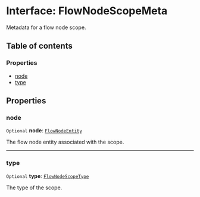 # Interface: FlowNodeScopeMeta

Metadata for a flow node scope.

## Table of contents

### Properties

* [node](/en/auto-docs/free-layout-editor/interfaces/FlowNodeScopeMeta.md#node)
* [type](/en/auto-docs/free-layout-editor/interfaces/FlowNodeScopeMeta.md#type)

## Properties

### node

`Optional` **node**: [`FlowNodeEntity`](/en/auto-docs/free-layout-editor/classes/FlowNodeEntity-1.md)

The flow node entity associated with the scope.

***

### type

`Optional` **type**: [`FlowNodeScopeType`](/en/auto-docs/free-layout-editor/enums/FlowNodeScopeType.md)

The type of the scope.

